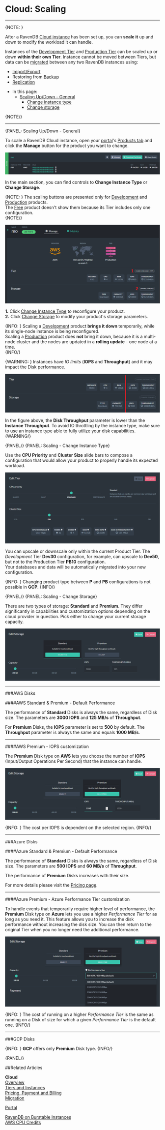 # Cloud: Scaling
---

{NOTE: }

After a RavenDB [Cloud instance](../cloud/cloud-instances) has been set up, you can **scale it** up and down to modify the 
workload it can handle.   

Instances of the [Development Tier](../cloud/cloud-instances#a-development-cloud-server) and [Production Tier](../cloud/cloud-instances#a-production-cloud-cluster) can be scaled up or down **within their own Tier**.
Instance cannot be moved between Tiers, but data can be [migrated](cloud-migration) between any
two RavenDB instances using:   
- [Import/Export](cloud-migration#import-from-live-ravendb-instance)  
- Restoring from [Backup](cloud-backup-and-restore#restore-mandatory-backup-files)  
- [Replication](https://ravendb.net/docs/article-page/6.0/csharp/studio/database/tasks/ongoing-tasks/external-replication-task)

* In this page:  
  * [Scaling Up/Down - General](../cloud/cloud-scaling#scaling-up/down---general)  
     - [Change instance type](../cloud/cloud-scaling#scaling---change-instance-type)  
     - [Change storage](../cloud/cloud-scaling#scaling---change-storage)  

{NOTE/}

---

{PANEL: Scaling Up/Down - General}

To scale a RavenDB Cloud instance, open your [portal](../cloud/portal/cloud-portal)'s [Products tab](../cloud/portal/cloud-portal-products-tab) 
and click the **Manage** button for the product you want to change.

![Figure 1 - Manage product](images/portal-product-list-manage-button.png "Figure 1 - Manage product")

In the main section, you can find controls to **Change Instance Type** or **Change Storage**.  

{NOTE: }
The scaling buttons are presented only for [Development](../cloud/cloud-instances#a-development-cloud-server) and 
[Production](../cloud/cloud-instances#a-production-cloud-cluster) products.  
The [Free](../cloud/cloud-instances#a-free-cloud-node) product doesn't show them because its Tier includes only one configuration.  
{NOTE/}

![Figure 2 - Scaling buttons](images/portal-product-edit-storage-and-instance-type-area.png "Figure 2 - Scaling buttons")

**1.** Click [Change Instance Type](../cloud/cloud-scaling#scaling---change-instance-type) to reconfigure your product.  
**2.** Click [Change Storage](../cloud/cloud-scaling#scaling---change-storage) to modify your product's storage parameters.  

{INFO: }
Scaling a [Development](../cloud/cloud-instances#a-development-cloud-server) product **brings it down**
temporarily, while its single-node instance is being reconfigured.  
Scaling a [Production](../cloud/cloud-instances#a-production-cloud-cluster) product does **not** bring it down,
because it is a multi-node cluster and the nodes are updated in a **rolling update** - one node at a time.  
{INFO/}

{WARNING: }
Instances have *IO limits* (**IOPS** and **Throughput**) and it may impact the Disk performance.

![Figure 3 - Instance & Disk limitations](images/portal-product-details-instance-limitations-disk-limitations.png "Figure 3 - Instance & Disk limitations")

In the figure above, the **Disk Throughput** parameter is lower than the **Instance Throughput**.
To avoid IO throttling by the instance type, make sure to use an instance type able to fully utilize your disk capabilities.
{WARNING/}

{PANEL/}
{PANEL: Scaling - Change Instance Type}

Use the **CPU Priority** and **Cluster Size** slide bars to compose a configuration 
that would allow your product to properly handle its expected workload.  

![Figure 4 - Scaling instance type](images/portal-product-details-edit-tier.png "Figure 4 - Scaling instance type")

You can upscale or downscale only within the current Product Tier. The *Development* Tier **Dev30** configuration,
for example, can upscale to **Dev50**, but not to the Production Tier **PB10** configuration.  
Your databases and data will be automatically migrated into your new configuration.

{INFO: }
Changing product type between **P** and **PB** configurations is not possible in **GCP**.
{INFO/}


{PANEL/}
{PANEL: Scaling - Change Storage} 

There are two types of storage: **Standard** and **Premium**. They differ significantly in capabilities and customization options 
depending on the cloud provider in question. Pick either to change your current storage capacity.  

![Figure 5 - Scaling storage](images/portal-product-details-edit-storage.png "Figure 5 - Scaling storage")

---

###AWS Disks

####AWS Standard & Premium - Default Performance

The performance of **Standard** Disks is always the same, regardless of Disk size.
The parameters are **3000 IOPS** and **125 MB/s** of **Throughput**.

For **Premium** Disks, the **IOPS** parameter is set to **500** by default. The **Throughput** parameter is always the same and equals **1000 MB/s**.

---

####AWS Premium - IOPS customization

The **Premium** Disk type on **AWS** lets you choose the number of **IOPS** (Input/Output Operations Per Second) that the instance can handle.

![Figure 6 - Customized IOPS on AWS Premium Disks](images/portal-product-details-edit-storage-with-iops.png "Figure 6 - Customized IOPS on AWS Premium Disks")

{INFO: }
The cost per IOPS is dependent on the selected region.
{INFO/}

---

###Azure Disks

####Azure Standard & Premium - Default Performance

The performance of **Standard** Disks is always the same, regardless of Disk size.
The parameters are **500 IOPS** and **60 MB/s** of **Throughput**.

The performance of **Premium** Disks increases with their size.

For more details please visit the [Pricing page]("https://cloud.ravendb.net/pricing").

---

####Azure Premium - Azure Performance Tier customization

To handle events that temporarily require higher 
level of performance, the **Premium** Disk type on **Azure** lets you use a higher *Performance Tier* for as
long as you need it. This feature allows you to increase the disk performance without increasing the disk size. 
You can then return to the original Tier when you no longer need the additional performance. 

![Figure 7 - Azure Performance Tier on Azure Premium Disks](images/portal-product-details-edit-storage-with-azure-performance-tier.png "Figure 7 - Azure Performance Tier on Azure Premium Disks")

{INFO: }
The cost of running on a higher *Performance Tier* is the same as
running on a Disk of size for which a given *Performance Tier* is the
default one.
{INFO/}

---

###GCP Disks

{INFO: }
**GCP** offers only **Premium** Disk type.
{INFO/}

{PANEL/}

##Related Articles

**Cloud**  
[Overview](cloud-overview)  
[Tiers and Instances](cloud-instances)  
[Pricing, Payment and Billing](cloud-pricing-payment-billing)  
[Migration](cloud-migration)

  
[Portal](../cloud/portal/cloud-portal)  
  
[RavenDB on Burstable Instances](https://ayende.com/blog/187681-B/running-ravendb-on-burstable-cloud-instances)  
[AWS CPU Credits](https://docs.aws.amazon.com/AWSEC2/latest/UserGuide/burstable-credits-baseline-concepts.html)  
